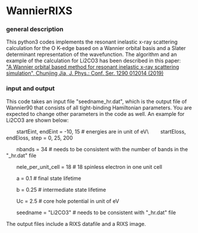 # WannierRIXS

### general description
This python3 codes implements the resonant inelastic x-ray scattering calculation for the O K-edge based on a Wannier orbital basis 
and a Slater determinant representation of the wavefunction. The algorithm and an example of the calculation for Li2CO3 has been described in this paper:  
["A Wannier orbital based method for resonant inelastic x-ray scattering simulation", Chunjing Jia, J. Phys.: Conf. Ser. 1290 012014 (2019)](https://iopscience.iop.org/article/10.1088/1742-6596/1290/1/012014/meta)

### input and output
This code takes an input file "seedname_hr.dat", which is the output file of Wannier90 that consists of all tight-binding Hamiltonian parameters. 
You are expected to change other parameters in the code as well. An example for Li2CO3 are shown below:

&ensp;&ensp;&ensp;&ensp;startEint, endEint = -10, 15 # energies are in unit of eV\\
&ensp;&ensp;&ensp;&ensp;startEloss, endEloss, step = 0, 25, 200

&ensp;&ensp;&ensp;&ensp;nbands = 34 # needs to be consistent with the number of bands in the "_hr.dat" file

&ensp;&ensp;&ensp;&ensp;nele_per_unit_cell = 18 # 18 spinless electron in one unit cell

&ensp;&ensp;&ensp;&ensp;a = 0.1 #  final state lifetime 

&ensp;&ensp;&ensp;&ensp;b = 0.25 # intermediate state lifetime

&ensp;&ensp;&ensp;&ensp;Uc = 2.5 # core hole potential in unit of eV

&ensp;&ensp;&ensp;&ensp;seedname = "Li2CO3" # needs to be consistent with "_hr.dat" file

The output files include a RIXS datafile and a RIXS image.
